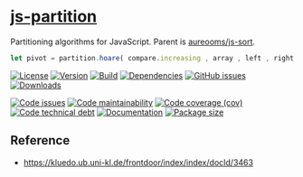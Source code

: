 [js-partition](http://make-github-pseudonymous-again.github.io/js-partition)
==

Partitioning algorithms for JavaScript. Parent is
[aureooms/js-sort](https://github.com/make-github-pseudonymous-again/js-sort).

```js
let pivot = partition.hoare( compare.increasing , array , left , right ) ;
```

[![License](https://img.shields.io/github/license/make-github-pseudonymous-again/js-partition.svg)](https://raw.githubusercontent.com/make-github-pseudonymous-again/js-partition/main/LICENSE)
[![Version](https://img.shields.io/npm/v/@aureooms/js-partition.svg)](https://www.npmjs.org/package/@aureooms/js-partition)
[![Build](https://img.shields.io/travis/make-github-pseudonymous-again/js-partition/main.svg)](https://travis-ci.org/make-github-pseudonymous-again/js-partition/branches)
[![Dependencies](https://img.shields.io/librariesio/github/make-github-pseudonymous-again/js-partition.svg)](https://github.com/make-github-pseudonymous-again/js-partition/network/dependencies)
[![GitHub issues](https://img.shields.io/github/issues/make-github-pseudonymous-again/js-partition.svg)](https://github.com/make-github-pseudonymous-again/js-partition/issues)
[![Downloads](https://img.shields.io/npm/dm/@aureooms/js-partition.svg)](https://www.npmjs.org/package/@aureooms/js-partition)

[![Code issues](https://img.shields.io/codeclimate/issues/make-github-pseudonymous-again/js-partition.svg)](https://codeclimate.com/github/make-github-pseudonymous-again/js-partition/issues)
[![Code maintainability](https://img.shields.io/codeclimate/maintainability/make-github-pseudonymous-again/js-partition.svg)](https://codeclimate.com/github/make-github-pseudonymous-again/js-partition/trends/churn)
[![Code coverage (cov)](https://img.shields.io/codecov/c/gh/make-github-pseudonymous-again/js-partition/main.svg)](https://codecov.io/gh/make-github-pseudonymous-again/js-partition)
[![Code technical debt](https://img.shields.io/codeclimate/tech-debt/make-github-pseudonymous-again/js-partition.svg)](https://codeclimate.com/github/make-github-pseudonymous-again/js-partition/trends/technical_debt)
[![Documentation](http://make-github-pseudonymous-again.github.io/js-partition/badge.svg)](http://make-github-pseudonymous-again.github.io/js-partition/source.html)
[![Package size](https://img.shields.io/bundlephobia/minzip/@aureooms/js-partition)](https://bundlephobia.com/result?p=@aureooms/js-partition)

## Reference

  - https://kluedo.ub.uni-kl.de/frontdoor/index/index/docId/3463
